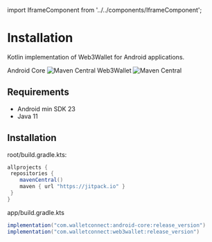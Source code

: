 import IframeComponent from '../../components/IframeComponent';

# Installation

Kotlin implementation of Web3Wallet for Android applications.


Android Core ![Maven Central](https://img.shields.io/maven-central/v/com.walletconnect/android-core)
Web3Wallet ![Maven Central](https://img.shields.io/maven-central/v/com.walletconnect/web3wallet)

## Requirements

* Android min SDK 23
* Java 11

## Installation
root/build.gradle.kts:
```gradle
allprojects {
 repositories {
    mavenCentral()
    maven { url "https://jitpack.io" }
 }
}
```

app/build.gradle.kts

```gradle
implementation("com.walletconnect:android-core:release_version")
implementation("com.walletconnect:web3wallet:release_version")
```

<IframeComponent />
